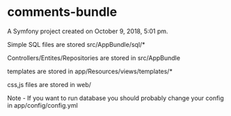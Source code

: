 comments-bundle
===============

A Symfony project created on October 9, 2018, 5:01 pm.


Simple SQL files are stored src/AppBundle/sql/*


Controllers/Entites/Repositories are stored in src/AppBundle


templates are stored in app/Resources/views/templates/*

css,js files are stored in web/


Note - If you want to run database you should probably change your config in app/config/config.yml
